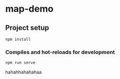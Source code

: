 # map-demo

## Project setup
```
npm install
```

### Compiles and hot-reloads for development
```
npm run serve
```
hahahhahahahaa